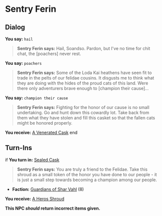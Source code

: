# Sentry Ferin



## Dialog

**You say:** `hail`



>**Sentry Ferin says:** Hail, Soandso. Pardon, but I've no time for chit chat, the [poachers] never rest.

**You say:** `poachers`



>**Sentry Ferin says:** Some of the Loda Kai heathens have seen fit to trade in the pelts of our felidae cousins. It disgusts me to think what they are doing with the hides of the proud cats of this land. Were there only adventurers brave enough to [champion their cause]...

**You say:** `champion their cause`



>**Sentry Ferin says:** Fighting for the honor of our cause is no small undertaking. Go and hunt down this cowardly lot. Take back from them what they have stolen and fill this casket so that the fallen cats might be honored properly.


**You receive:**  [A Venerated Cask](/item/17891)
end

## Turn-Ins



if **You turn in:** [Sealed Cask](/item/30852)


>**Sentry Ferin says:** You are truly a friend to the Felidae. Take this shroud as a small token of the honor you have done to our people - it is just a small step towards becoming a champion among our people.


* __Faction:__ [Guardians of Shar Vahl](/faction/1513) (8)


 **You receive:**  [A Heros Shroud](/item/30854) 

**This NPC *should* return incorrect items given.**





